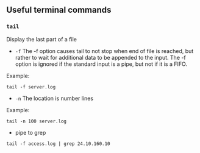 ## Useful terminal commands

### `tail`
Display the last part of a file

- `-f`
The -f option causes tail to not stop when end of file is reached, but rather to wait for additional data to be appended to the input.  The -f option is ignored if the standard input is a pipe, but not if it is a FIFO.

Example:

```
tail -f server.log
```

- `-n`
The location is number lines

Example:

```
tail -n 100 server.log
```

- pipe to grep

```
tail -f access.log | grep 24.10.160.10
```